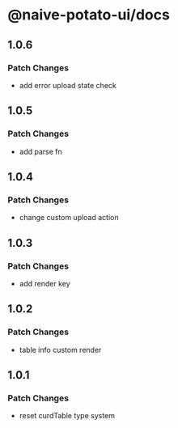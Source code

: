# @naive-potato-ui/docs

## 1.0.6

### Patch Changes

- add error upload state check

## 1.0.5

### Patch Changes

- add parse fn

## 1.0.4

### Patch Changes

- change custom upload action

## 1.0.3

### Patch Changes

- add render key

## 1.0.2

### Patch Changes

- table info custom render

## 1.0.1

### Patch Changes

- reset curdTable type system
